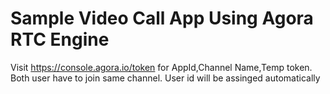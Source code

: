 # Sample Video Call App Using Agora RTC Engine


Visit https://console.agora.io/token for AppId,Channel Name,Temp token.
Both user have to join same channel. User id will be assinged automatically





